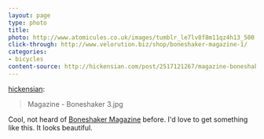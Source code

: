 ```yaml
---
layout: page
type: photo
title: 
photo: http://www.atomicules.co.uk/images/tumblr_le7lv8f8m11qz4h13_500.jpg
click-through: http://www.velorution.biz/shop/boneshaker-magazine-1/
categories: 
- bicycles
content-source: http://hickensian.com/post/2517121267/magazine-boneshaker-3-jpg
---
```

<p><a href="http://hickensian.com/post/2517121267/magazine-boneshaker-3-jpg" class="tumblr_blog">hickensian</a>:</p>

<blockquote><p>Magazine - Boneshaker 3.jpg</p></blockquote>

<p>Cool, not heard of <a href="http://www.boneshakermag.com/">Boneshaker Magazine</a> before. I'd love to get something like this. It looks beautiful. </p>
